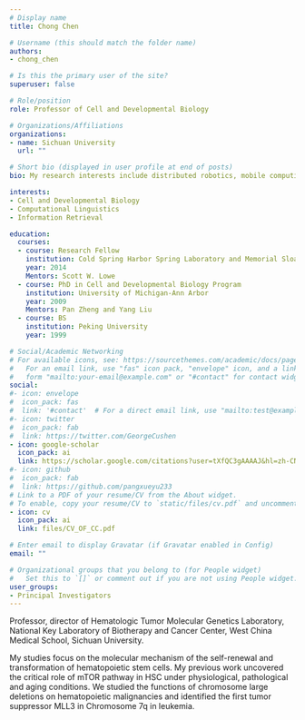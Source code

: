 ```yaml
---
# Display name
title: Chong Chen

# Username (this should match the folder name)
authors:
- chong_chen

# Is this the primary user of the site?
superuser: false

# Role/position
role: Professor of Cell and Developmental Biology

# Organizations/Affiliations
organizations:
- name: Sichuan University
  url: ""

# Short bio (displayed in user profile at end of posts)
bio: My research interests include distributed robotics, mobile computing and programmable matter.

interests:
- Cell and Developmental Biology
- Computational Linguistics
- Information Retrieval

education:
  courses:
  - course: Research Fellow
    institution: Cold Spring Harbor Spring Laboratory and Memorial Sloan Kettering Cancer Center
    year: 2014
    Mentors: Scott W. Lowe
  - course: PhD in Cell and Developmental Biology Program
    institution: University of Michigan-Ann Arbor
    year: 2009
    Mentors: Pan Zheng and Yang Liu
  - course: BS
    institution: Peking University
    year: 1999

# Social/Academic Networking
# For available icons, see: https://sourcethemes.com/academic/docs/page-builder/#icons
#   For an email link, use "fas" icon pack, "envelope" icon, and a link in the
#   form "mailto:your-email@example.com" or "#contact" for contact widget.
social:
#- icon: envelope
#  icon_pack: fas
#  link: '#contact'  # For a direct email link, use "mailto:test@example.org".
#- icon: twitter
#  icon_pack: fab
#  link: https://twitter.com/GeorgeCushen
- icon: google-scholar
  icon_pack: ai
  link: https://scholar.google.com/citations?user=tXfQC3gAAAAJ&hl=zh-CN
#- icon: github
#  icon_pack: fab
#  link: https://github.com/pangxueyu233
# Link to a PDF of your resume/CV from the About widget.
# To enable, copy your resume/CV to `static/files/cv.pdf` and uncomment the lines below.
- icon: cv
  icon_pack: ai
  link: files/CV_OF_CC.pdf

# Enter email to display Gravatar (if Gravatar enabled in Config)
email: ""

# Organizational groups that you belong to (for People widget)
#   Set this to `[]` or comment out if you are not using People widget.
user_groups:
- Principal Investigators
---
```



Professor, director of Hematologic Tumor Molecular Genetics Laboratory, National Key Laboratory of Biotherapy and Cancer Center, West China Medical School, Sichuan University.

My studies focus on the molecular mechanism of the self-renewal and transformation of hematopoietic stem cells. My previous work uncovered the critical role of mTOR pathway in HSC under physiological, pathological and aging conditions. We studied the functions of chromosome large deletions on hematopoietic malignancies and identified the first tumor suppressor MLL3 in Chromosome 7q in leukemia. 
